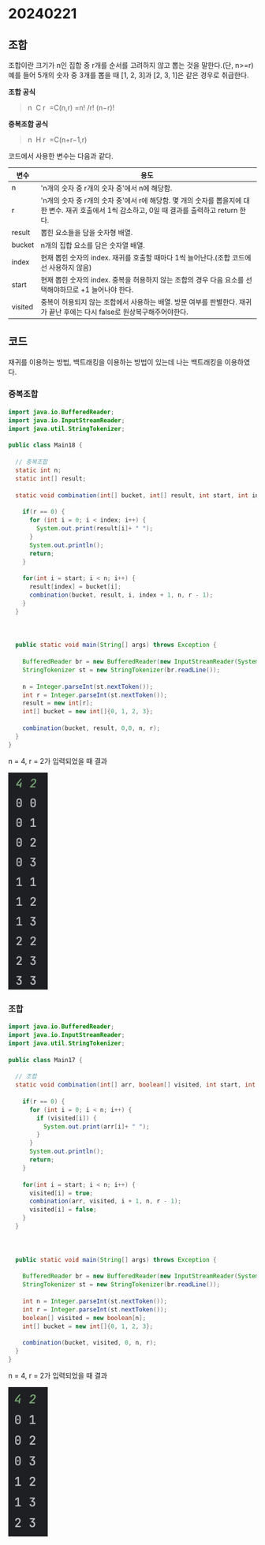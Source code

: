 # 20240221

## 조합

조합이란 크기가 n인 집합 중 r개를 순서를 고려하지 않고 뽑는 것을 말한다.(단, n>=r) <br>
예를 들어 5개의 숫자 중 3개를 뽑을 때 [1, 2, 3]과 [2, 3, 1]은 같은 경우로 취급한다. <br>

**조합 공식**
>n
​
C
r
​
=C(n,r)
>=n! /r! (n−r)!
​

**중복조합 공식**
> n
​
H
r
​
=C(n+r−1,r)




코드에서 사용한 변수는 다음과 같다.

| 변수      | 용도                                                                                           |
|---------|----------------------------------------------------------------------------------------------|
| n       | 'n개의 숫자 중 r개의 숫자 중'에서 n에 해당함.                                                                |
| r       | 'n개의 숫자 중 r개의 숫자 중'에서 r에 해당함. 몇 개의 숫자를 뽑을지에 대한 변수. 재귀 호출에서 1씩 감소하고, 0일 때 결과를 출력하고 return 한다. |
| result  | 뽑힌 요소들을 담을 숫자형 배열.                                                                           |
| bucket  | n개의 집합 요소를 담은 숫자열 배열.                                                                            |
| index   | 현재 뽑힌 숫자의 index. 재귀를 호출할 때마다 1씩 늘어난다.(조합 코드에선 사용하지 않음)                                |
| start   | 현재 뽑힌 숫자의 index. 중복을 허용하지 않는 조합의 경우 다음 요소를 선택해야하므로 +1 늘어나야 한다.                               |
| visited | 중복이 허용되지 않는 조합에서 사용하는 배열. 방문 여부를 판별한다. 재귀가 끝난 후에는 다시 false로 원상복구해주어야한다.                      |

## 코드

재귀를 이용하는 방법, 백트래킹을 이용하는 방법이 있는데 나는 백트래킹을 이용하였다. 

### 중복조합

```java
import java.io.BufferedReader;
import java.io.InputStreamReader;
import java.util.StringTokenizer;

public class Main18 {

  // 중복조합
  static int n;
  static int[] result;

  static void combination(int[] bucket, int[] result, int start, int index, int n, int r) {

    if(r == 0) {
      for (int i = 0; i < index; i++) {
        System.out.print(result[i]+ " ");
      }
      System.out.println();
      return;
    }

    for(int i = start; i < n; i++) {
      result[index] = bucket[i];
      combination(bucket, result, i, index + 1, n, r - 1);
    }
  }



  public static void main(String[] args) throws Exception {

    BufferedReader br = new BufferedReader(new InputStreamReader(System.in));
    StringTokenizer st = new StringTokenizer(br.readLine());

    n = Integer.parseInt(st.nextToken());
    int r = Integer.parseInt(st.nextToken());
    result = new int[r];
    int[] bucket = new int[]{0, 1, 2, 3};

    combination(bucket, result, 0,0, n, r);
  }
}

```



n = 4, r = 2가 입력되었을 때 결과<br>

<img src="../img/combination_1.png" width="80">

### 조합

```java
import java.io.BufferedReader;
import java.io.InputStreamReader;
import java.util.StringTokenizer;

public class Main17 {

  // 조합
  static void combination(int[] arr, boolean[] visited, int start, int n, int r) {

    if(r == 0) {
      for (int i = 0; i < n; i++) {
        if (visited[i]) {
          System.out.print(arr[i]+ " ");
        }
      }
      System.out.println();
      return;
    }

    for(int i = start; i < n; i++) {
      visited[i] = true;
      combination(arr, visited, i + 1, n, r - 1);
      visited[i] = false;
    }
  }



  public static void main(String[] args) throws Exception {

    BufferedReader br = new BufferedReader(new InputStreamReader(System.in));
    StringTokenizer st = new StringTokenizer(br.readLine());

    int n = Integer.parseInt(st.nextToken());
    int r = Integer.parseInt(st.nextToken());
    boolean[] visited = new boolean[n];
    int[] bucket = new int[]{0, 1, 2, 3};

    combination(bucket, visited, 0, n, r);
  }
}

```

n = 4, r = 2가 입력되었을 때 결과<br>

<img src="../img/combination_2.png" width="80">
